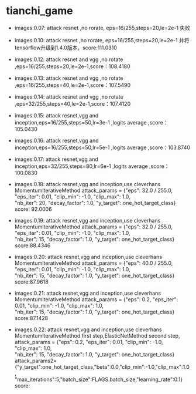 # tianchi_game

* images:0.07: attack resnet ,no rorate, eps=16/255,steps=20,le=2e-1 失败

* images:0.10: attack resnet ,no rorate, eps=16/255,steps=20,le=2e-1 并将tensorflow升级到1.4.0版本，score:111.0310
* images:0.12: attack resnet and vgg ,no rotate ,eps=16/255,steps=20,le=2e-1,score：108.4180
* images:0.13: attack resnet and vgg ,no rotate ,eps=16/255,steps=40,le=2e-1,score：107.5490
* images:0.14: attack resnet and vgg ,no rotate ,eps=32/255,steps=40,le=2e-1,score：107.4120
* images:0.15: attack resnet,vgg and inception,eps=16/255,steps=50,lr=3e-1 ,logits average ,score：105.0430
* images:0.16: attack resnet,vgg and inception,eps=16/255,steps=50,lr=5e-1 ,logits average ,score：103.8740
* images:0.17: attack resnet,vgg and inception,eps=32/255,steps=80,lr=6e-1 ,logits average ,score：100.0830
* images:0.18: attack resnet,vgg and inception,use cleverhans MomentumIterativeMethod 
attack_params = {"eps": 32.0 / 255.0, "eps_iter": 0.01, "clip_min": -1.0, "clip_max": 1.0, \
                             "nb_iter": 20, "decay_factor": 1.0, "y_target": one_hot_target_class}
                             score: 92.0006
* images:0.19: attack resnet,vgg and inception,use cleverhans MomentumIterativeMethod 
attack_params = {"eps": 32.0 / 255.0, "eps_iter": 0.01, "clip_min": -1.0, "clip_max": 1.0, \
                             "nb_iter": 15, "decay_factor": 1.0, "y_target": one_hot_target_class}
                             score:88.4346
* images:0.20: attack resnet,vgg and inception,use cleverhans MomentumIterativeMethod 
attack_params = {"eps": 40.0 / 255.0, "eps_iter": 0.01, "clip_min": -1.0, "clip_max": 1.0, \
                             "nb_iter": 15, "decay_factor": 1.0, "y_target": one_hot_target_class}
                             score:87.9618
* images:0.21: attack resnet,vgg and inception,use cleverhans MomentumIterativeMethod 
attack_params = {"eps": 0.2, "eps_iter": 0.01, "clip_min": -1.0, "clip_max": 1.0, \
                             "nb_iter": 15, "decay_factor": 1.0, "y_target": one_hot_target_class}
                             score:87.1428

* images:0.22: attack resnet,vgg and inception,use cleverhans MomentumIterativeMethod first step,ElasticNetMethod second step,
attack_params = {"eps": 0.2, "eps_iter": 0.01, "clip_min": -1.0, "clip_max": 1.0, \
                             "nb_iter": 15, "decay_factor": 1.0, "y_target": one_hot_target_class}
attack_params2={"y_target":one_hot_target_class,"beta":0.0,"clip_min":-1.0,"clip_max":1.0,\
                            "max_iterations":5,"batch_size":FLAGS.batch_size,"learning_rate":0.1}
                            score: